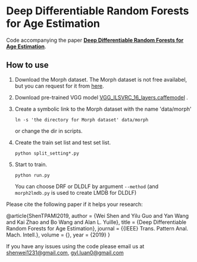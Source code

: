# Deep Differentiable Random Forests for Age Estimation

Code accompanying the paper [**Deep Differentiable Random Forests for Age Estimation**](https://arxiv.org/pdf/1907.10665.pdf).

## How to use

1. Download the Morph dataset. The Morph dataset is not free availabel, but you can request for it from [here](https://ebill.uncw.edu/C20231_ustores/web/store_main.jsp?STOREID=4).
2. Download pre-trained VGG model [VGG_ILSVRC_16_layers.caffemodel](http://www.robots.ox.ac.uk/~vgg/software/very_deep/caffe/VGG_ILSVRC_16_layers.caffemodel) .
3. Create a symbolic link to the Morph dataset with the name 'data/morph'

    `ln -s 'the directory for Morph dataset' data/morph`  

    or change the dir in scripts.  
4. Create the train set list and test set list.

    `python split_setting*.py`
5. Start to train.

    `python run.py`
    
    You can choose DRF or DLDLF by argument `--method`
    (and `morph2lmdb.py` is used to create LMDB for DLDLF)

Please cite the following paper if it helps your research:

@article{ShenTPAMI2019,
  author    = {Wei Shen and
               Yilu Guo and
               Yan Wang and
               Kai Zhao and
               Bo Wang and
               Alan L. Yuille},
  title     = {Deep Differentiable Random Forests for Age Estimation},
  journal   = {{IEEE} Trans. Pattern Anal. Mach. Intell.},
  volume    = {},
  year      = {2019}
}

If you have any issues using the code please email us at shenwei1231@gmail.com, gyl.luan0@gmail.com
